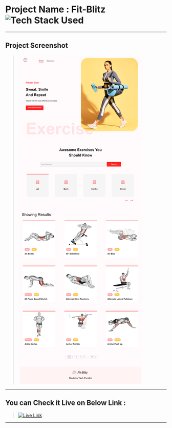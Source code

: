 # Project Name : Fit-Blitz ![Tech Stack Used](https://img.shields.io/badge/Technologies-React-blue)

---

## Project Screenshot

> ![SS](./ss.png)

---

## You can Check it Live on Below Link :

> [![Live Link](https://img.shields.io/badge/DEPLOYED-LINK-green)](https://fit-blitz-sj.netlify.app/)

---
